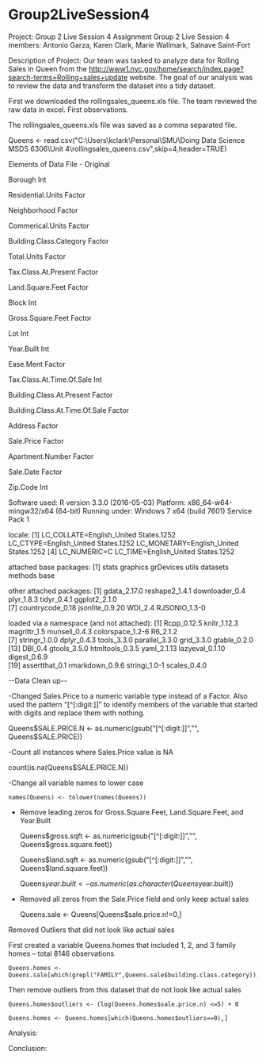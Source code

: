 # Group2LiveSession4

Project: Group 2 Live Session 4 Assignment
Group 2 Live Session 4 members: Antonio Garza, Karen Clark, Marie Wallmark, Salnave Saint-Fort

Description of Project:
Our team was tasked to analyze data for Rolling Sales in Queen from the http://www1.nyc.gov/home/search/index.page?search-terms=Rolling+sales+update website.  The goal of our analysis was to review the data and transform the dataset into a tidy dataset.


First we downloaded the rollingsales_queens.xls file.  The team reviewed the raw data in excel.  First observations.

The rollingsales_queens.xls file was saved as a comma separated file.

Queens <- read.csv("C:\\Users\\kclark\\Personal\\SMU\\Doing Data Science MSDS 6306\\Unit 4\\rollingsales_queens.csv",skip=4,header=TRUE)

Elements of Data File - Original

Borough			                  		Int		

Residential.Units			        		Factor

Neighborhood			            		Factor	

Commerical.Units			        		Factor

Building.Class.Category		    		Factor	

Total.Units				            		Factor

Tax.Class.At.Present	  	    		Factor	

Land.Square.Feet			        		Factor

Block				                  		Int	

Gross.Square.Feet			      			Factor

Lot				                    		Int		

Year.Built				                Int

Ease.Ment			                    Factor	

Tax.Class.At.Time.Of.Sale		      Int

Building.Class.At.Present	        Factor

Building.Class.At.Time.Of.Sale		Factor

Address				                		Factor

Sale.Price												Factor

Apartment.Number		          		Factor

Sale.Date													Factor

Zip.Code			                		Int

Software used:
R version 3.3.0 (2016-05-03)
Platform: x86_64-w64-mingw32/x64 (64-bit)
Running under: Windows 7 x64 (build 7601) Service Pack 1

locale:
[1] LC_COLLATE=English_United States.1252  LC_CTYPE=English_United States.1252    LC_MONETARY=English_United States.1252
[4] LC_NUMERIC=C                           LC_TIME=English_United States.1252    

attached base packages:
[1] stats     graphics  grDevices utils     datasets  methods   base     

other attached packages:
 [1] gdata_2.17.0     reshape2_1.4.1   downloader_0.4   plyr_1.8.3       tidyr_0.4.1      ggplot2_2.1.0   
 [7] countrycode_0.18 jsonlite_0.9.20  WDI_2.4          RJSONIO_1.3-0   

loaded via a namespace (and not attached):
 [1] Rcpp_0.12.5      knitr_1.12.3     magrittr_1.5     munsell_0.4.3    colorspace_1.2-6 R6_2.1.2        
 [7] stringr_1.0.0    dplyr_0.4.3      tools_3.3.0      parallel_3.3.0   grid_3.3.0       gtable_0.2.0    
[13] DBI_0.4          gtools_3.5.0     htmltools_0.3.5  yaml_2.1.13      lazyeval_0.1.10  digest_0.6.9    
[19] assertthat_0.1   rmarkdown_0.9.6  stringi_1.0-1    scales_0.4.0  


--Data Clean up--

-Changed Sales.Price to a numeric variable type instead of a Factor. Also used the pattern “[^[:digit:]]” to identify members of the variable that started with digits and replace them with nothing.

Queens$SALE.PRICE.N <- as.numeric(gsub("[^[:digit:]]","", Queens$SALE.PRICE))

-Count all instances where Sales.Price value is NA

count(is.na(Queens$SALE.PRICE.N)) 

-Change all variable names to lower case

    names(Queens) <- tolower(names(Queens))

- Remove leading zeros for Gross.Square.Feet, Land.Square.Feet, and Year.Built

    Queens$gross.sqft <- as.numeric(gsub("[^[:digit:]]","", Queens$gross.square.feet))

    Queens$land.sqft <- as.numeric(gsub("[^[:digit:]]","", Queens$land.square.feet))

    Queens$year.built <- as.numeric(as.character(Queens$year.built))

- Removed all zeros from the Sale.Price field and only keep actual sales

    Queens.sale <- Queens[Queens$sale.price.n!=0,]

Removed Outliers that did not look like actual sales

  First created a variable Queens.homes that included 1, 2, and 3 family homes – total 8146 observations

    Queens.homes <- Queens.sale[which(grepl("FAMILY",Queens.sale$building.class.category)),]

  Then remove outliers from this dataset that do not look like actual sales

    Queens.homes$outliers <- (log(Queens.homes$sale.price.n) <=5) + 0

    Queens.homes <- Queens.homes[which(Queens.homes$outliers==0),]

Analysis:

Conclusion:





